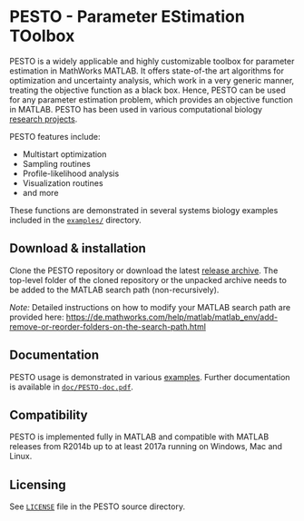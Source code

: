 # PESTO - Parameter EStimation TOolbox

PESTO is a widely applicable and highly customizable toolbox for parameter estimation in MathWorks MATLAB. It offers state-of-the art algorithms for optimization and uncertainty analysis, which work in a very generic manner, treating the objective function as a black box. Hence, PESTO can be used for any parameter estimation problem, which provides an objective function in MATLAB. PESTO has been used in various computational biology [research projects](https://github.com/ICB-DCM/PESTO/wiki#references).

PESTO features include:
* Multistart optimization
* Sampling routines
* Profile-likelihood analysis
* Visualization routines
* and more

These functions are demonstrated in several systems biology examples included in the [`examples/`](examples/) directory.

## Download & installation

Clone the PESTO repository or download the latest [release archive](https://github.com/ICB-DCM/PESTO/releases).
The top-level folder of the cloned repository or the unpacked archive needs to be added to the MATLAB search path (non-recursively).

*Note:* Detailed instructions on how to modify your MATLAB search path are provided here: https://de.mathworks.com/help/matlab/matlab_env/add-remove-or-reorder-folders-on-the-search-path.html

## Documentation

PESTO usage is demonstrated in various [examples](examples/). Further documentation is available in [```doc/PESTO-doc.pdf```](doc/PESTO-doc.pdf).

## Compatibility

PESTO is implemented fully in MATLAB and compatible with MATLAB releases from R2014b up to at least 2017a running on Windows, Mac and Linux.

## Licensing

See [ ```LICENSE```](LICENSE) file in the PESTO source directory.
